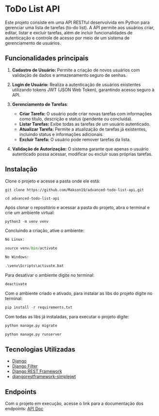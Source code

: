 # ToDo List API

Este projeto consiste em uma API RESTful desenvolvida em Python para gerenciar uma lista de tarefas (to-do list). A API permite aos usuários criar, editar, listar e excluir tarefas, além de incluir funcionalidades de autenticação e controle de acesso por meio de um sistema de gerenciamento de usuários.

## Funcionalidades principais

1. **Cadastro de Usuário:** Permite a criação de novos usuários com validação de dados e armazenamento seguro de senhas.

2. **Login de Usuário:** Realiza a autenticação de usuários existentes utilizando tokens JWT (JSON Web Token), garantindo acesso seguro à API.

3. **Gerenciamento de Tarefas**:
   * **Criar Tarefa:** O usuário pode criar novas tarefas com informações como título, descrição e status (pendente ou concluída).
   * **Listar Tarefas:** Exibe todas as tarefas de um usuário autenticado.
   * **Atualizar Tarefa:** Permite a atualização de tarefas já existentes, incluindo status e informações adicionais.
   * **Excluir Tarefa:** O usuário pode remover tarefas da lista.

4. **Validação de Autorização:** O sistema garante que apenas o usuário autenticado possa acessar, modificar ou excluir suas próprias tarefas.

## Instalação

Clone o projeto e acesse a pasta onde ele está:
~~~git
git clone https://github.com/Makson19/advanced-todo-list-api.git

cd advanced-todo-list-api
~~~

Após clonar o repositório e acessar a pasta do projeto, abra o terminal e crie um ambiente virtual:
~~~python
python3 -m venv venv
~~~

Concluindo a criação, ative o ambiente:
~~~python
No Linux:

source venv/bin/activate

No Windows:

.\venv\Scripts\activate.bat
~~~

Para desativar o ambiente digite no terminal:
~~~python
deactivate
~~~

Com o ambiente criado e ativado, para instalar as libs do projeto digite no terminal:
~~~python
pip install -r requirements.txt
~~~

Com todas as libs já instaladas, para executar o projeto digite:
~~~python
python manage.py migrate

python manage.py runserver
~~~

## Tecnologias Utilizadas

* [Django](https://www.djangoproject.com/)
* [Django Filter](https://django-filter.readthedocs.io/en/stable/)
* [Django REST Framework](https://www.django-rest-framework.org/)
* [djangorestframework-simplejwt](https://django-rest-framework-simplejwt.readthedocs.io/en/latest/)

## Endpoints

Com o projeto em execução, acesse o link para a documentação dos endpoints: [API Doc](http://127.0.0.1:8000/swagger/)
